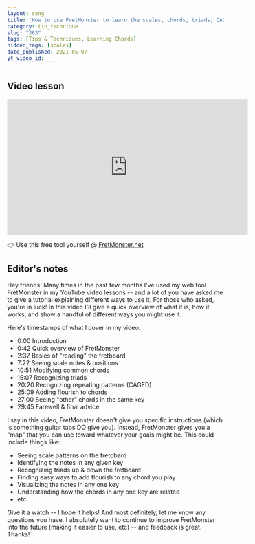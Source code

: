 ```yaml
---
layout: song
title: 'How to use FretMonster to learn the scales, chords, triads, CAGED, and more'
category: tip_technique
slug: "363"
tags: [Tips & Techniques, Learning Chords]
hidden_tags: [scales]
date_published: 2021-05-07
yt_video_id: ___
---
```


## Video lesson

<iframe width="560" height="315" src="https://www.youtube.com/embed/Lj5c_cpWS9g" frameborder="0" allow="accelerometer; autoplay; encrypted-media; gyroscope; picture-in-picture" allowfullscreen></iframe>

👉 Use this free tool yourself @ <a href="https://playsongnotes.com/fretmonster.html">FretMonster.net</a>

## Editor's notes

Hey friends! Many times in the past few months I've used my web tool FretMonster in my YouTube video lessons -- and a lot of you have asked me to give a tutorial explaining different ways to use it. For those who asked, you're in luck! In this video I'll give a quick overview of what it is, how it works, and show a handful of different ways you might use it.

Here's timestamps of what I cover in my video:

- 0:00 Introduction
- 0:42 Quick overview of FretMonster
- 2:37 Basics of "reading" the fretboard
- 7:22 Seeing scale notes & positions
- 10:51 Modifying common chords
- 15:07 Recognizing triads
- 20:20 Recognizing repeating patterns (CAGED)
- 25:09 Adding flourish to chords
- 27:00 Seeing "other" chords in the same key
- 29:45 Farewell & final advice

I say in this video, FretMonster doesn't give you specific instructions (which is something guitar tabs DO give you). Instead, FretMonster gives you a "map" that you can use toward whatever your goals might be. This could include things like:

- Seeing scale patterns on the fretobard
- Identifying the notes in any given key
- Recognizing triads up & down the fretboard
- Finding easy ways to add flourish to any chord you play
- Visualizing the notes in any one key
- Understanding how the chords in any one key are related
- etc

Give it a watch -- I hope it helps! And most definitely, let me know any questions you have. I absolutely want to continue to improve FretMonster into the future (making it easier to use, etc) -- and feedback is great. Thanks!
